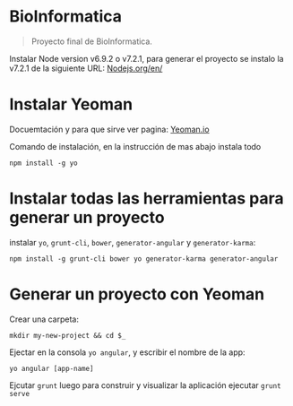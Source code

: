 # BioInformatica
> Proyecto final de BioInformatica.

Instalar Node version v6.9.2 o v7.2.1, para generar el proyecto se instalo la v7.2.1  de la siguiente URL: [Nodejs.org/en/](https://nodejs.org/en/)

# Instalar Yeoman

Docuemtación y para que sirve ver pagina: [Yeoman.io](http://yeoman.io/generators)

Comando de instalación, en la instrucción de mas abajo instala todo

```
npm install -g yo
```

# Instalar todas las herramientas para generar un proyecto

instalar `yo`, `grunt-cli`, `bower`, `generator-angular` y `generator-karma`:
```
npm install -g grunt-cli bower yo generator-karma generator-angular
```

# Generar un proyecto con Yeoman

Crear una carpeta:

```
mkdir my-new-project && cd $_
``` 

Ejectar en la consola `yo angular`, y escribir el nombre de la app:
```
yo angular [app-name]
```

Ejcutar `grunt` luego para construir y visualizar la aplicación ejecutar `grunt serve`

